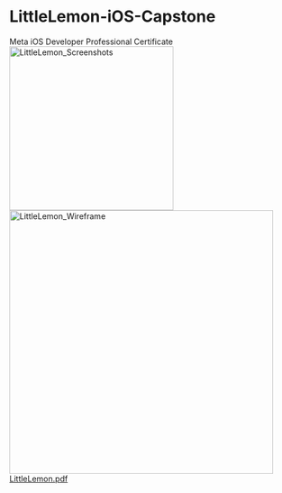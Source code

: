 # LittleLemon-iOS-Capstone
Meta iOS Developer Professional Certificate
<img width="291" alt="LittleLemon_Screenshots" src="https://github.com/lentosfresco/LittleLemon-iOS-Capstone/assets/147472042/dc3ce1d9-2f67-4d81-a3ae-25b4c7798426">
<img width="468" alt="LittleLemon_Wireframe" src="https://github.com/lentosfresco/LittleLemon-iOS-Capstone/assets/147472042/8949b0f9-499c-4691-b305-ddc0c1c30b35">
[LittleLemon.pdf](https://github.com/lentosfresco/LittleLemon-iOS-Capstone/files/15070899/LittleLemon.pdf)
